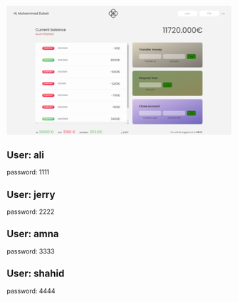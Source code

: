 ![Project Screenshot](./bankist_site.png)

<h2>User: ali</h2>
<p>password: 1111</p>

<h2>User: jerry</h2>
<p>password: 2222</p>

<h2>User: amna</h2>
<p>password: 3333</p>

<h2>User: shahid</h2>
<p>password: 4444</p>
